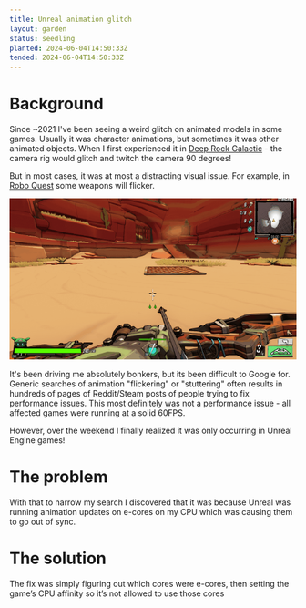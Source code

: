 ```yaml
---
title: Unreal animation glitch
layout: garden
status: seedling
planted: 2024-06-04T14:50:33Z
tended: 2024-06-04T14:50:33Z
---
```


# Background
Since ~2021 I've been seeing a weird glitch on animated models in some games. Usually it was character animations, but sometimes it was other animated objects. When I first experienced it in [Deep Rock Galactic](https://store.steampowered.com/app/548430/Deep_Rock_Galactic/) - the camera rig would glitch and twitch the camera 90 degrees! <!-- TODO: Do I still have a video clip of this somewhere? -->

But in most cases, it was at most a distracting visual issue. For example, in [Robo Quest](https://store.steampowered.com/app/692890/Roboquest/) some weapons will flicker.

![Bow in RoboQuest glitches while standing still](unreal-flicker.gif)

It's been driving me absolutely bonkers, but its been difficult to Google for. Generic searches of animation "flickering" or "stuttering" often results in hundreds of pages of Reddit/Steam posts of people trying to fix performance issues. This most definitely was not a performance issue - all affected games were running at a solid 60FPS.

However, over the weekend I finally realized it was only occurring in Unreal Engine games! 

# The problem

With that to narrow my search I discovered that it was because Unreal was running animation updates on e-cores on my CPU which was causing them to go out of sync. 

<!-- TODO: link to posts that led me to conclusion -->
<!-- 
What core do I have? Is there an official article about this?
https://www.reddit.com/r/intel/comments/17u7zdr/intel_fixes_ecores_for_gaming_doesnt_give_12th/
 -->

<!-- TODO: what are e-cores? why are they a problem? -->

# The solution
The fix was simply figuring out which cores were e-cores, then setting the game’s CPU affinity so it’s not allowed to use those cores
<!-- TODO: add Playnite script -->